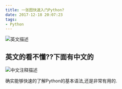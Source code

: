 ```yaml
---
title: 一张图快速入门Python?
date: 2017-12-18 20:07:23
tags:
- Python
---
```

![英文描述](http://p066esquq.bkt.clouddn.com/coffeeghost-q-in-py.png)

## 英文的看不懂??下面有中文的
![中文注释描述](http://p066esquq.bkt.clouddn.com/coffeeghost-q-in-py-cn.png)

确实能够快速的了解Python的基本语法,还是非常有用的.